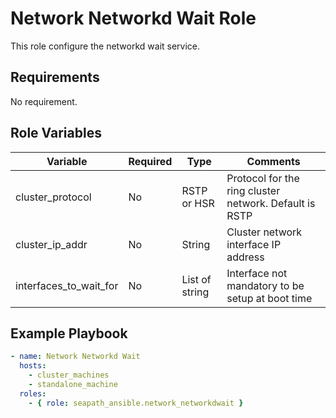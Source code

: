 # Network Networkd Wait Role

This role configure the networkd wait service.

## Requirements

No requirement.

## Role Variables

| Variable               | Required  | Type           | Comments                                               |
|------------------------|-----------|----------------|--------------------------------------------------------|
| cluster_protocol       | No        | RSTP or HSR    | Protocol for the ring cluster network. Default is RSTP |
| cluster_ip_addr        | No        | String         | Cluster network interface IP address                   |
| interfaces_to_wait_for | No        | List of string | Interface not mandatory to be setup at boot time       |


## Example Playbook

```yaml
- name: Network Networkd Wait
  hosts:
    - cluster_machines
    - standalone_machine
  roles:
    - { role: seapath_ansible.network_networkdwait }
```
